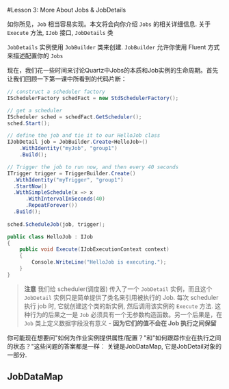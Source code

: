 #Lesson 3: More About Jobs & JobDetails

如你所见，`Job` 相当容易实现。本文将会向你介绍 `Jobs` 的相关详细信息. 关于 `Execute` 方法, `IJob` 接口, `JobDetails` 类

`JobDetails` 实例使用 `JobBuilder` 类来创建. `JobBuilder` 允许你使用 Fluent 方式来描述配置你的 `Jobs`

现在，我们花一些时间来讨论Quartz中Jobs的本质和Job实例的生命周期。首先让我们回顾一下第一课中所看到的代码片断：

```csharp
// construct a scheduler factory
ISchedulerFactory schedFact = new StdSchedulerFactory();

// get a scheduler
IScheduler sched = schedFact.GetScheduler();
sched.Start();

// define the job and tie it to our HelloJob class
IJobDetail job = JobBuilder.Create<HelloJob>()
	.WithIdentity("myJob", "group1")
	.Build();

// Trigger the job to run now, and then every 40 seconds
ITrigger trigger = TriggerBuilder.Create()
  .WithIdentity("myTrigger", "group1")
  .StartNow()
  .WithSimpleSchedule(x => x
	  .WithIntervalInSeconds(40)
	  .RepeatForever())
  .Build();
  
sched.ScheduleJob(job, trigger);
```

```csharp
public class HelloJob : IJob
{
	public void Execute(IJobExecutionContext context)
	{
		Console.WriteLine("HelloJob is executing.");
	}
}
```
> **注意** 我们给 scheduler(调度器) 传入了一个 `JobDetail` 实例，而且这个 `JobDetail` 实例只是简单提供了类名来引用被执行的 Job. 每次 scheduler 执行 job 时, 它就创建这个类的新实例, 然后调用该实例的 `Execute` 方法. 这种行为的后果之一是 `Job` 必须具有一个无参数构造函数。另一个后果是，在 `Job` 类上定义数据字段没有意义 - **因为它们的值不会在 Job 执行之间保留**

你可能现在想要问"如何为作业实例提供属性/配置？"和"如何跟踪作业在执行之间的状态？"这些问题的答案都是一样︰ 关键是JobDataMap, 它是JobDetail对象的一部分.

## JobDataMap





